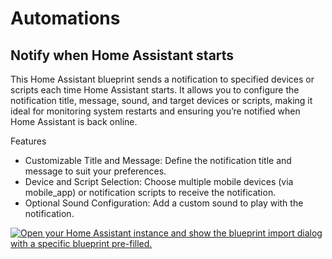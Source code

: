 # Automations

## Notify when Home Assistant starts

This Home Assistant blueprint sends a notification to specified devices or scripts each time Home Assistant starts. It allows you to configure the notification title, message, sound, and target devices or scripts, making it ideal for monitoring system restarts and ensuring you’re notified when Home Assistant is back online.

Features

- Customizable Title and Message: Define the notification title and message to suit your preferences.
- Device and Script Selection: Choose multiple mobile devices (via mobile_app) or notification scripts to receive the notification.
- Optional Sound Configuration: Add a custom sound to play with the notification.

[![Open your Home Assistant instance and show the blueprint import dialog with a specific blueprint pre-filled.](https://my.home-assistant.io/badges/blueprint_import.svg)](https://my.home-assistant.io/redirect/blueprint_import/?blueprint_url=https%3A%2F%2Fgithub.com%2Fsn0kerbuzz%2FHA-Recipes%2Fblob%2Fmain%2FAutomations%2Fnotify-ha-start.yaml)